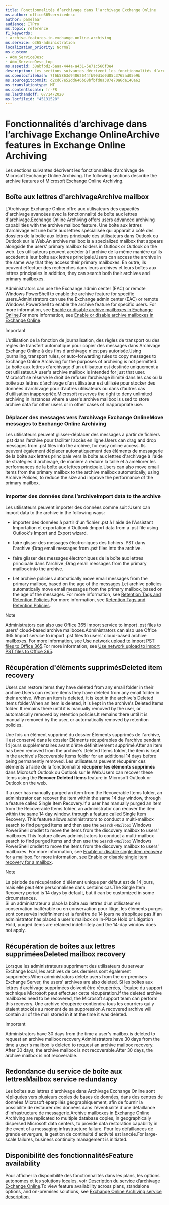 ```yaml
---
title: Fonctionnalités d’archivage dans l’archivage Exchange Online
ms.author: office365servicedesc
author: pamelaar
audience: ITPro
ms.topic: reference
f1_keywords:
- archive-features-in-exchange-online-archiving
ms.service: o365-administration
localization_priority: Normal
ms.custom:
- Adm_ServiceDesc
- Adm_ServiceDesc_top
ms.assetid: 38abfbd2-5aaa-444a-a431-5e71c566f3e4
description: Les sections suivantes décrivent les fonctionnalités d’archivage de Microsoft Exchange Online Archiving.
ms.openlocfilehash: 7f6b5863d94862644fb90d1d0d85c3765ad05e9b
ms.sourcegitcommit: d2cd67e52dd646b68bfbfd8a387e70a6da140a62
ms.translationtype: MT
ms.contentlocale: fr-FR
ms.lasthandoff: 07/14/2020
ms.locfileid: "45131528"
---
```

# <a name="archive-features-in-exchange-online-archiving"></a><span data-ttu-id="7f364-103">Fonctionnalités d’archivage dans l’archivage Exchange Online</span><span class="sxs-lookup"><span data-stu-id="7f364-103">Archive features in Exchange Online Archiving</span></span>

<span data-ttu-id="7f364-104">Les sections suivantes décrivent les fonctionnalités d’archivage de Microsoft Exchange Online Archiving.</span><span class="sxs-lookup"><span data-stu-id="7f364-104">The following sections describe the archive features of Microsoft Exchange Online Archiving.</span></span>
  
## <a name="archive-mailbox"></a><span data-ttu-id="7f364-105">Boîte aux lettres d'archivage</span><span class="sxs-lookup"><span data-stu-id="7f364-105">Archive mailbox</span></span>

<span data-ttu-id="7f364-106">L'Archivage Exchange Online offre aux utilisateurs des capacités d'archivage avancées avec la fonctionnalité de boîte aux lettres d'archivage.</span><span class="sxs-lookup"><span data-stu-id="7f364-106">Exchange Online Archiving offers users advanced archiving capabilities with the archive mailbox feature.</span></span> <span data-ttu-id="7f364-107">Une boîte aux lettres d’archivage est une boîte aux lettres spécialisée qui apparaît à côté des dossiers de la boîte aux lettres principale des utilisateurs dans Outlook ou Outlook sur le Web.</span><span class="sxs-lookup"><span data-stu-id="7f364-107">An archive mailbox is a specialized mailbox that appears alongside the users' primary mailbox folders in Outlook or Outlook on the web.</span></span> <span data-ttu-id="7f364-108">Les utilisateurs peuvent accéder à l'archive de la même manière qu'ils accèdent à leur boîte aux lettres principale.</span><span class="sxs-lookup"><span data-stu-id="7f364-108">Users can access the archive in the same way that they access their primary mailboxes.</span></span> <span data-ttu-id="7f364-109">En outre, ils peuvent effectuer des recherches dans leurs archives et leurs boîtes aux lettres principales.</span><span class="sxs-lookup"><span data-stu-id="7f364-109">In addition, they can search both their archives and primary mailboxes.</span></span>
  
<span data-ttu-id="7f364-110">Administrators can use the Exchange admin center (EAC) or remote Windows PowerShell to enable the archive feature for specific users.</span><span class="sxs-lookup"><span data-stu-id="7f364-110">Administrators can use the Exchange admin center (EAC) or remote Windows PowerShell to enable the archive feature for specific users.</span></span> <span data-ttu-id="7f364-111">For more information, see [Enable or disable archive mailboxes in Exchange Online](https://docs.microsoft.com/office365/securitycompliance/enable-archive-mailboxes).</span><span class="sxs-lookup"><span data-stu-id="7f364-111">For more information, see [Enable or disable archive mailboxes in Exchange Online](https://docs.microsoft.com/office365/securitycompliance/enable-archive-mailboxes).</span></span>
  
> [!IMPORTANT]
>  <span data-ttu-id="7f364-112">L'utilisation de la fonction de journalisation, des règles de transport ou des règles de transfert automatique pour copier des messages dans Archivage Exchange Online à des fins d'archivage n'est pas autorisée.</span><span class="sxs-lookup"><span data-stu-id="7f364-112">Using journaling, transport rules, or auto-forwarding rules to copy messages to Exchange Online Archiving for the purposes of archiving is not permitted.</span></span> <br/>
>  <span data-ttu-id="7f364-113">La boîte aux lettres d'archivage d'un utilisateur est destinée uniquement à cet utilisateur.</span><span class="sxs-lookup"><span data-stu-id="7f364-113">A user's archive mailbox is intended for just that user.</span></span> <span data-ttu-id="7f364-114">Microsoft se réserve le droit de refuser l’archivage illimité dans les cas où la boîte aux lettres d’archivage d’un utilisateur est utilisée pour stocker des données d’archivage pour d’autres utilisateurs ou dans d’autres cas d’utilisation inappropriée.</span><span class="sxs-lookup"><span data-stu-id="7f364-114">Microsoft reserves the right to deny unlimited archiving in instances where a user's archive mailbox is used to store archive data for other users or in other cases of inappropriate use.</span></span>
  
### <a name="move-messages-to-exchange-online-archiving"></a><span data-ttu-id="7f364-115">Déplacer des messages vers l’archivage Exchange Online</span><span class="sxs-lookup"><span data-stu-id="7f364-115">Move messages to Exchange Online Archiving</span></span>

<span data-ttu-id="7f364-116">Les utilisateurs peuvent glisser-déplacer des messages à partir de fichiers .pst dans l’archive pour faciliter l’accès en ligne.</span><span class="sxs-lookup"><span data-stu-id="7f364-116">Users can drag and drop messages from .pst files into the archive, for easy online access.</span></span> <span data-ttu-id="7f364-117">Ils peuvent également déplacer automatiquement des éléments de messagerie de la boîte aux lettres principale vers la boîte aux lettres d'archivage à l'aide de stratégies d'archivage, de manière à réduire la taille et à améliorer les performances de la boîte aux lettres principale.</span><span class="sxs-lookup"><span data-stu-id="7f364-117">Users can also move email items from the primary mailbox to the archive mailbox automatically, using Archive Polices, to reduce the size and improve the performance of the primary mailbox.</span></span> 
  
### <a name="import-data-to-the-archive"></a><span data-ttu-id="7f364-118">Importer des données dans l’archive</span><span class="sxs-lookup"><span data-stu-id="7f364-118">Import data to the archive</span></span>

<span data-ttu-id="7f364-119">Les utilisateurs peuvent importer des données comme suit :</span><span class="sxs-lookup"><span data-stu-id="7f364-119">Users can import data to the archive in the following ways:</span></span>
  
- <span data-ttu-id="7f364-120">importer des données à partir d'un fichier .pst à l'aide de l'Assistant Importation et exportation d'Outlook ;</span><span class="sxs-lookup"><span data-stu-id="7f364-120">Import data from a .pst file using Outlook's Import and Export wizard.</span></span>
    
- <span data-ttu-id="7f364-121">faire glisser des messages électroniques des fichiers .PST dans l'archive ;</span><span class="sxs-lookup"><span data-stu-id="7f364-121">Drag email messages from .pst files into the archive.</span></span>
    
- <span data-ttu-id="7f364-122">faire glisser des messages électroniques de la boîte aux lettres principale dans l'archive ;</span><span class="sxs-lookup"><span data-stu-id="7f364-122">Drag email messages from the primary mailbox into the archive.</span></span>
    
- <span data-ttu-id="7f364-123">Let archive policies automatically move email messages from the primary mailbox, based on the age of the messages.</span><span class="sxs-lookup"><span data-stu-id="7f364-123">Let archive policies automatically move email messages from the primary mailbox, based on the age of the messages.</span></span> <span data-ttu-id="7f364-124">For more information, see [Retention Tags and Retention Policies](https://docs.microsoft.com/Exchange/policy-and-compliance/mrm/retention-tags-and-retention-policies).</span><span class="sxs-lookup"><span data-stu-id="7f364-124">For more information, see [Retention Tags and Retention Policies](https://docs.microsoft.com/Exchange/policy-and-compliance/mrm/retention-tags-and-retention-policies).</span></span>
    
> [!NOTE]
> <span data-ttu-id="7f364-125">Administrators can also use Office 365 Import service to import .pst files to users' cloud-based archive mailboxes.</span><span class="sxs-lookup"><span data-stu-id="7f364-125">Administrators can also use Office 365 Import service to import .pst files to users' cloud-based archive mailboxes.</span></span> <span data-ttu-id="7f364-126">For more information, see [Use network upload to import PST files to Office 365](https://docs.microsoft.com/office365/securitycompliance/use-network-upload-to-import-pst-files).</span><span class="sxs-lookup"><span data-stu-id="7f364-126">For more information, see [Use network upload to import PST files to Office 365](https://docs.microsoft.com/office365/securitycompliance/use-network-upload-to-import-pst-files).</span></span> 
  
## <a name="deleted-item-recovery"></a><span data-ttu-id="7f364-127">Récupération d'éléments supprimés</span><span class="sxs-lookup"><span data-stu-id="7f364-127">Deleted item recovery</span></span>

<span data-ttu-id="7f364-128">Users can restore items they have deleted from any email folder in their archive.</span><span class="sxs-lookup"><span data-stu-id="7f364-128">Users can restore items they have deleted from any email folder in their archive.</span></span> <span data-ttu-id="7f364-129">When an item is deleted, it is kept in the archive's Deleted Items folder.</span><span class="sxs-lookup"><span data-stu-id="7f364-129">When an item is deleted, it is kept in the archive's Deleted Items folder.</span></span> <span data-ttu-id="7f364-130">It remains there until it is manually removed by the user, or automatically removed by retention policies.</span><span class="sxs-lookup"><span data-stu-id="7f364-130">It remains there until it is manually removed by the user, or automatically removed by retention policies.</span></span>
  
<span data-ttu-id="7f364-131">Une fois un élément supprimé du dossier Éléments supprimés de l'archive, il est conservé dans le dossier Éléments récupérables de l'archive pendant 14 jours supplémentaires avant d'être définitivement supprimé.</span><span class="sxs-lookup"><span data-stu-id="7f364-131">After an item has been removed from the archive's Deleted Items folder, the item is kept in the archive's Recoverable Items folder for an additional 14 days before being permanently removed.</span></span> <span data-ttu-id="7f364-132">Les utilisateurs peuvent récupérer ces éléments à l’aide de la fonctionnalité **récupérer les éléments supprimés** dans Microsoft Outlook ou Outlook sur le Web.</span><span class="sxs-lookup"><span data-stu-id="7f364-132">Users can recover these items using the **Recover Deleted Items** feature in Microsoft Outlook or Outlook on the web.</span></span> 
  
<span data-ttu-id="7f364-133">If a user has manually purged an item from the Recoverable Items folder, an administrator can recover the item within the same 14 day window, through a feature called Single Item Recovery.</span><span class="sxs-lookup"><span data-stu-id="7f364-133">If a user has manually purged an item from the Recoverable Items folder, an administrator can recover the item within the same 14 day window, through a feature called Single Item Recovery.</span></span> <span data-ttu-id="7f364-134">This feature allows administrators to conduct a multi-mailbox search to find purged items and then use the  `Search-Mailbox` Windows PowerShell cmdlet to move the items from the discovery mailbox to users' mailboxes.</span><span class="sxs-lookup"><span data-stu-id="7f364-134">This feature allows administrators to conduct a multi-mailbox search to find purged items and then use the  `Search-Mailbox` Windows PowerShell cmdlet to move the items from the discovery mailbox to users' mailboxes.</span></span> <span data-ttu-id="7f364-135">For more information, see [Enable or disable single item recovery for a mailbox](https://docs.microsoft.com/office365/securitycompliance/use-network-upload-to-import-pst-files).</span><span class="sxs-lookup"><span data-stu-id="7f364-135">For more information, see [Enable or disable single item recovery for a mailbox](https://docs.microsoft.com/office365/securitycompliance/use-network-upload-to-import-pst-files).</span></span>
  
> [!NOTE]
>  <span data-ttu-id="7f364-136">La période de récupération d'élément unique par défaut est de 14 jours, mais elle peut être personnalisée dans certains cas.</span><span class="sxs-lookup"><span data-stu-id="7f364-136">The Single Item Recovery period is 14 days by default, but it can be customized in some circumstances.</span></span> <br/>
>  <span data-ttu-id="7f364-137">Si un administrateur a placé la boîte aux lettres d’un utilisateur en conservation inaltérable ou en conservation pour litige, les éléments purgés sont conservés indéfiniment et la fenêtre de 14 jours ne s’applique pas.</span><span class="sxs-lookup"><span data-stu-id="7f364-137">If an administrator has placed a user's mailbox on In-Place Hold or Litigation Hold, purged items are retained indefinitely and the 14-day window does not apply.</span></span> 
  
## <a name="deleted-mailbox-recovery"></a><span data-ttu-id="7f364-138">Récupération de boîtes aux lettres supprimées</span><span class="sxs-lookup"><span data-stu-id="7f364-138">Deleted mailbox recovery</span></span>

<span data-ttu-id="7f364-139">Lorsque les administrateurs suppriment des utilisateurs du serveur Exchange local, les archives de ces derniers sont également supprimées.</span><span class="sxs-lookup"><span data-stu-id="7f364-139">When administrators delete users from the on-premises Exchange Server, the users' archives are also deleted.</span></span> <span data-ttu-id="7f364-140">Si les boîtes aux lettres d’archivage supprimées doivent être récupérées, l’équipe du support technique Microsoft peut effectuer cette récupération.</span><span class="sxs-lookup"><span data-stu-id="7f364-140">If the deleted archive mailboxes need to be recovered, the Microsoft support team can perform this recovery.</span></span> <span data-ttu-id="7f364-141">Une archive récupérée contiendra tous les courriers qui y étaient stockés au moment de sa suppression.</span><span class="sxs-lookup"><span data-stu-id="7f364-141">A recovered archive will contain all of the mail stored in it at the time it was deleted.</span></span>
  
> [!IMPORTANT]
> <span data-ttu-id="7f364-142">Administrators have 30 days from the time a user's mailbox is deleted to request an archive mailbox recovery.</span><span class="sxs-lookup"><span data-stu-id="7f364-142">Administrators have 30 days from the time a user's mailbox is deleted to request an archive mailbox recovery.</span></span> <span data-ttu-id="7f364-143">After 30 days, the archive mailbox is not recoverable.</span><span class="sxs-lookup"><span data-stu-id="7f364-143">After 30 days, the archive mailbox is not recoverable.</span></span> 
  
## <a name="mailbox-service-redundancy"></a><span data-ttu-id="7f364-144">Redondance du service de boîte aux lettres</span><span class="sxs-lookup"><span data-stu-id="7f364-144">Mailbox service redundancy</span></span>

<span data-ttu-id="7f364-145">Les boîtes aux lettres d'archivage dans Archivage Exchange Online sont répliquées vers plusieurs copies de bases de données, dans des centres de données Microsoft éparpillés géographiquement, afin de fournir la possibilité de restaurer des données dans l'éventualité d'une défaillance d'infrastructure de messagerie.</span><span class="sxs-lookup"><span data-stu-id="7f364-145">Archive mailboxes in Exchange Online Archiving are replicated to multiple database copies, in geographically dispersed Microsoft data centers, to provide data restoration capability in the event of a messaging infrastructure failure.</span></span> <span data-ttu-id="7f364-146">Pour les défaillances de grande envergure, la gestion de continuité d'activité est lancée.</span><span class="sxs-lookup"><span data-stu-id="7f364-146">For large-scale failures, business continuity management is initiated.</span></span> 
  
## <a name="feature-availability"></a><span data-ttu-id="7f364-147">Disponibilité des fonctionnalités</span><span class="sxs-lookup"><span data-stu-id="7f364-147">Feature availability</span></span>

<span data-ttu-id="7f364-148">Pour afficher la disponibilité des fonctionnalités dans les plans, les options autonomes et les solutions locales, voir [Description du service d’archivage Exchange Online](exchange-online-archiving-service-description.md).</span><span class="sxs-lookup"><span data-stu-id="7f364-148">To view feature availability across plans, standalone options, and on-premises solutions, see [Exchange Online Archiving service description](exchange-online-archiving-service-description.md).</span></span>
  
